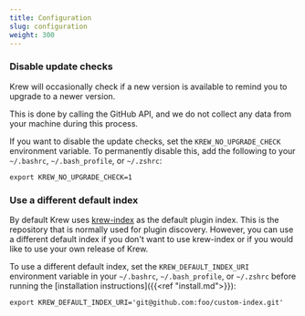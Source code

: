 ```yaml
---
title: Configuration
slug: configuration
weight: 300
---
```


### Disable update checks

Krew will occasionally check if a new version is available to remind you to
upgrade to a newer version.

This is done by calling the GitHub API, and we do not collect any data from your
machine during this process.

If you want to disable the update checks, set the `KREW_NO_UPGRADE_CHECK`
environment variable. To permanently disable this, add the following to your
`~/.bashrc`, `~/.bash_profile`, or `~/.zshrc`:

```shell
export KREW_NO_UPGRADE_CHECK=1
```

### Use a different default index

By default Krew uses [krew-index][ki] as the default plugin index. This is the
repository that is normally used for plugin discovery. However, you can use a
different default index if you don't want to use krew-index or if you would
like to use your own release of Krew.

To use a different default index, set the `KREW_DEFAULT_INDEX_URI` environment
variable in your `~/.bashrc`, `~/.bash_profile`, or `~/.zshrc` before running
the [installation instructions]({{<ref "install.md">}}):

```shell
export KREW_DEFAULT_INDEX_URI='git@github.com:foo/custom-index.git'
```

[ki]: https://github.com/kubernetes-sigs/krew-index
